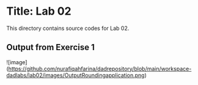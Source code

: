 # Title: Lab 02
This directory contains source codes for Lab 02.
## Output from Exercise 1
![image]
(https://github.com/nurafiqahfarina/dadrepository/blob/main/workspace-dadlabs/lab02/images/OutputRoundingapplication.png)
